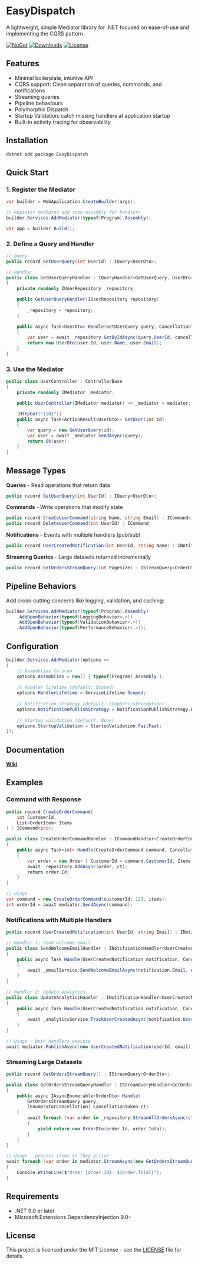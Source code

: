 # EasyDispatch

A lightweight, simple Mediator library for .NET focused on ease-of-use and implementing the CQRS pattern.

[![NuGet](https://img.shields.io/nuget/v/EasyDispatch.svg)](https://www.nuget.org/packages/EasyDispatch/)
[![Downloads](https://img.shields.io/nuget/dt/EasyDispatch.svg)](https://www.nuget.org/packages/EasyDispatch/)
[![License](https://img.shields.io/badge/license-MIT-blue.svg)](LICENSE)

## Features

- Minimal boilerplate, intuitive API  
- CQRS support: Clean separation of queries, commands, and notifications  
- Streaming queries
- Pipeline behaviours
- Polymorphic Dispatch 
- Startup Validation: catch missing handlers at application startup  
- Built-in activity tracing for observability  

## Installation

```bash
dotnet add package EasyDispatch
```

## Quick Start

### 1. Register the Mediator

```csharp
var builder = WebApplication.CreateBuilder(args);

// Register mediator and scan assembly for handlers
builder.Services.AddMediator(typeof(Program).Assembly);

var app = builder.Build();
```

### 2. Define a Query and Handler

```csharp
// Query
public record GetUserQuery(int UserId) : IQuery<UserDto>;

// Handler
public class GetUserQueryHandler : IQueryHandler<GetUserQuery, UserDto>
{
    private readonly IUserRepository _repository;

    public GetUserQueryHandler(IUserRepository repository)
    {
        _repository = repository;
    }

    public async Task<UserDto> Handle(GetUserQuery query, CancellationToken cancellationToken)
    {
        var user = await _repository.GetByIdAsync(query.UserId, cancellationToken);
        return new UserDto(user.Id, user.Name, user.Email);
    }
}
```

### 3. Use the Mediator

```csharp
public class UserController : ControllerBase
{
    private readonly IMediator _mediator;

    public UserController(IMediator mediator) => _mediator = mediator;

    [HttpGet("{id}")]
    public async Task<ActionResult<UserDto>> GetUser(int id)
    {
        var query = new GetUserQuery(id);
        var user = await _mediator.SendAsync(query);
        return Ok(user);
    }
}
```

## Message Types

**Queries** - Read operations that return data
```csharp
public record GetUserQuery(int UserId) : IQuery<UserDto>;
```

**Commands** - Write operations that modify state
```csharp
public record CreateUserCommand(string Name, string Email) : ICommand<int>;
public record DeleteUserCommand(int UserId) : ICommand;
```

**Notifications** - Events with multiple handlers (pub/sub)
```csharp
public record UserCreatedNotification(int UserId, string Name) : INotification;
```

**Streaming Queries** - Large datasets returned incrementally
```csharp
public record GetOrdersStreamQuery(int PageSize) : IStreamQuery<OrderDto>;
```

## Pipeline Behaviors

Add cross-cutting concerns like logging, validation, and caching:

```csharp
builder.Services.AddMediator(typeof(Program).Assembly)
    .AddOpenBehavior(typeof(LoggingBehavior<,>))
    .AddOpenBehavior(typeof(ValidationBehavior<,>))
    .AddOpenBehavior(typeof(PerformanceBehavior<,>));
```

## Configuration

```csharp
builder.Services.AddMediator(options =>
{
    // Assemblies to scan
    options.Assemblies = new[] { typeof(Program).Assembly };
    
    // Handler lifetime (default: Scoped)
    options.HandlerLifetime = ServiceLifetime.Scoped;
    
    // Notification strategy (default: StopOnFirstException)
    options.NotificationPublishStrategy = NotificationPublishStrategy.ParallelWhenAll;
    
    // Startup validation (default: None)
    options.StartupValidation = StartupValidation.FailFast;
});
```

## Documentation

**[Wiki](../../wiki)**

## Examples

### Command with Response

```csharp
public record CreateOrderCommand(
    int CustomerId,
    List<OrderItem> Items
) : ICommand<int>;

public class CreateOrderCommandHandler : ICommandHandler<CreateOrderCommand, int>
{
    public async Task<int> Handle(CreateOrderCommand command, CancellationToken ct)
    {
        var order = new Order { CustomerId = command.CustomerId, Items = command.Items };
        await _repository.AddAsync(order, ct);
        return order.Id;
    }
}

// Usage
var command = new CreateOrderCommand(customerId: 123, items);
int orderId = await mediator.SendAsync(command);
```

### Notifications with Multiple Handlers

```csharp
public record UserCreatedNotification(int UserId, string Email) : INotification;

// Handler 1: Send welcome email
public class SendWelcomeEmailHandler : INotificationHandler<UserCreatedNotification>
{
    public async Task Handle(UserCreatedNotification notification, CancellationToken ct)
    {
        await _emailService.SendWelcomeEmailAsync(notification.Email, ct);
    }
}

// Handler 2: Update analytics
public class UpdateAnalyticsHandler : INotificationHandler<UserCreatedNotification>
{
    public async Task Handle(UserCreatedNotification notification, CancellationToken ct)
    {
        await _analyticsService.TrackUserCreatedAsync(notification.UserId, ct);
    }
}

// Usage - both handlers execute
await mediator.PublishAsync(new UserCreatedNotification(userId, email));
```

### Streaming Large Datasets

```csharp
public record GetOrdersStreamQuery() : IStreamQuery<OrderDto>;

public class GetOrdersStreamQueryHandler : IStreamQueryHandler<GetOrdersStreamQuery, OrderDto>
{
    public async IAsyncEnumerable<OrderDto> Handle(
        GetOrdersStreamQuery query,
        [EnumeratorCancellation] CancellationToken ct)
    {
        await foreach (var order in _repository.StreamAllOrdersAsync(ct))
        {
            yield return new OrderDto(order.Id, order.Total);
        }
    }
}

// Usage - process items as they arrive
await foreach (var order in mediator.StreamAsync(new GetOrdersStreamQuery()))
{
    Console.WriteLine($"Order {order.Id}: ${order.Total}");
}
```

## Requirements

- .NET 9.0 or later
- Microsoft.Extensions.DependencyInjection 9.0+

## License

This project is licensed under the MIT License - see the [LICENSE](LICENSE) file for details.
